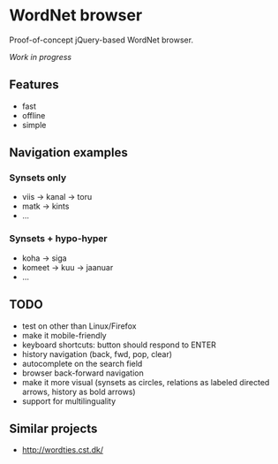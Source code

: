 WordNet browser
===============

Proof-of-concept jQuery-based WordNet browser.

_Work in progress_


Features
--------

  - fast
  - offline
  - simple


Navigation examples
-------------------

### Synsets only

  - viis -> kanal -> toru
  - matk -> kints
  - ...

### Synsets + hypo-hyper

  - koha -> siga
  - komeet -> kuu -> jaanuar
  - ...


TODO
----

  - test on other than Linux/Firefox
  - make it mobile-friendly
  - keyboard shortcuts: button should respond to ENTER
  - history navigation (back, fwd, pop, clear)
  - autocomplete on the search field
  - browser back-forward navigation
  - make it more visual (synsets as circles, relations as labeled directed arrows, history as bold arrows)
  - support for multilinguality

Similar projects
----------------

  - <http://wordties.cst.dk/>
